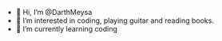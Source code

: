 - 👋 Hi, I’m @DarthMeysa
- 👀 I’m interested in coding, playing guitar and reading books. 
- 🌱 I’m currently learning coding 


<!---
DarthMeysa/DarthMeysa is a ✨ special ✨ repository because its `README.md` (this file) appears on your GitHub profile.
You can click the Preview link to take a look at your changes.
--->
